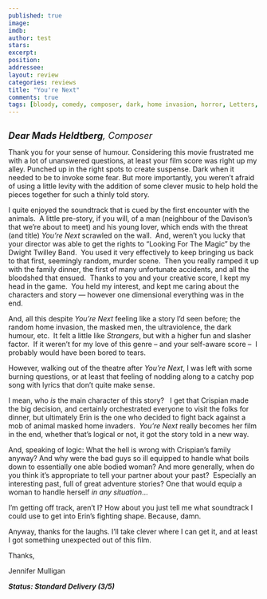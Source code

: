 ```yaml
---
published: true
image: 
imdb: 
author: test 
stars: 
excerpt: 
position: 
addressee: 
layout: review
categories: reviews
title: "You're Next"
comments: true
tags: [bloody, comedy, composer, dark, home invasion, horror, Letters, music, score, thriller]
---
```

<div><p><span class="full-image-block ssNonEditable"><span><a href="/letters/2013/8/27/youre-next.html"><img src="http://static.squarespace.com/static/5005f6bcc4aa41161b33e89e/5329cf1fe4b07c068ebf74de/5329cf1fe4b07c068ebf78a1/1377610436817/You're%20Next.jpg" alt="" /></a></span></span></p>
<p><span style="font-size:130%;"><strong><em>Dear Mads Heldtberg</em></strong><em>, Composer</em></span></p>
<p>Thank you for your sense of humour. Considering this movie frustrated me with a lot of unanswered questions, at least your film score was right up my alley. Punched up in the right spots to create suspense. Dark when it needed to be to invoke some fear. But more importantly, you weren&rsquo;t afraid of using a little levity with the addition of some clever music to help hold the pieces together for such a thinly told story.&nbsp;</p>
<p>I quite enjoyed the soundtrack that is cued by the first encounter with the animals.&nbsp; A little pre-story, if you will, of a man (neighbour of the Davison&#8217;s that we&#8217;re about to meet) and his young lover, which ends with the threat (and title) <em>You&#8217;re Next </em>scrawled on the wall.&nbsp; And, weren&#8217;t you lucky that your director was able to get the rights to &ldquo;Looking For The Magic&rdquo; by the Dwight Twilley Band.&nbsp; You used it very effectively to keep bringing us back to that first, seemingly random, murder scene. &nbsp;Then you really ramped it up with the family dinner, the first of many unfortunate accidents, and all the bloodshed that ensued.&nbsp; Thanks to you and your creative score, I kept my head in the game.&nbsp; You held my interest, and kept me caring about the characters and story &#8212; however one dimensional everything was in the end.</p>
<p>And, all this despite <em>You&#8217;re Next</em> feeling like a story I&#8217;d seen before; the random home invasion, the masked men, the ultraviolence, the dark humour, etc.&nbsp; It felt a little like <em>Strangers</em>, but with a higher fun and slasher factor.&nbsp; If it weren&#8217;t for my love of this genre &ndash; and your self-aware score &ndash;&nbsp; I probably would have been bored to tears.</p>
<p>However, walking out of the theatre after <em>You&#8217;re Next</em>, I was left with some burning questions, or at least that feeling of nodding along to a catchy pop song with lyrics that don&rsquo;t quite make sense.</p>
<p>I mean, who <em>is</em> the main character of this story?&nbsp;&nbsp; I get that Crispian made the big decision, and certainly orchestrated everyone to visit the folks for dinner, but ultimately Erin is the one who decided to fight back against a mob of animal masked home invaders.&nbsp; <em>You&#8217;re Next</em> really becomes her film in the end, whether that&rsquo;s logical or not, it got the story told in a new way.</p>
<p>And, speaking of logic: What the hell is wrong with Crispian&#8217;s family anyway? And why were the bad guys so ill equipped to handle what boils down to essentially one able bodied woman? And more generally, when do you think it&rsquo;s appropriate to tell your partner about your past?&nbsp; Especially an interesting past, full of great adventure stories? One that would equip a woman to handle herself <em>in any situation</em>&hellip;</p>
<p>I&rsquo;m getting off track, aren&rsquo;t I? How about you just tell me what soundtrack I could use to get into Erin&rsquo;s fighting shape. Because, damn.</p>
<p>Anyway, thanks for the laughs. I&rsquo;ll take clever where I can get it, and at least I got something unexpected out of this film.</p>
<p>Thanks,</p>
<p>Jennifer Mulligan&nbsp;</p>
<p><strong><em>Status: Standard Delivery (3/5)</em></strong></p></div>
